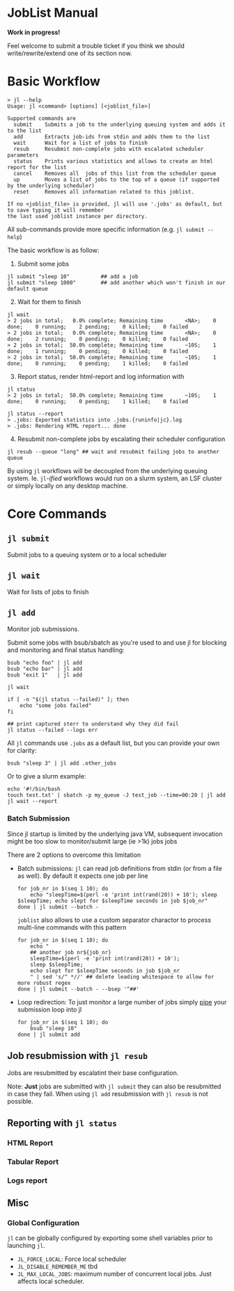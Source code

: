 JobList Manual
==============

__Work in progress!__

Feel welcome to submit a trouble ticket if you think we should write/rewrite/extend one of its section now.

Basic Workflow
=============

```
> jl --help
Usage: jl <command> [options] [<joblist_file>]

Supported commands are
  submit    Submits a job to the underlying queuing system and adds it to the list
  add       Extracts job-ids from stdin and adds them to the list
  wait      Wait for a list of jobs to finish
  resub     Resubmit non-complete jobs with escalated scheduler parameters
  status    Prints various statistics and allows to create an html report for the list
  cancel    Removes all  jobs of this list from the scheduler queue
  up        Moves a list of jobs to the top of a queue (if supported by the underlying scheduler)
  reset     Removes all information related to this joblist.

If no <joblist_file> is provided, jl will use '.jobs' as default, but to save typing it will remember
the last used joblist instance per directory.
```
All sub-commands provide more specific information (e.g.  `jl submit --help`)

The basic workflow is as follow:

1) Submit some jobs

```
jl submit "sleep 10"          ## add a job
jl submit "sleep 1000"        ## add another which won't finish in our default queue
```

2) Wait for them to finish
```
jl wait
> 2 jobs in total;   0.0% complete; Remaining time       <NA>;    0 done;    0 running;    2 pending;    0 killed;    0 failed
> 2 jobs in total;   0.0% complete; Remaining time       <NA>;    0 done;    2 running;    0 pending;    0 killed;    0 failed
> 2 jobs in total;  50.0% complete; Remaining time       ~10S;    1 done;    1 running;    0 pending;    0 killed;    0 failed
> 2 jobs in total;  50.0% complete; Remaining time       ~10S;    1 done;    0 running;    0 pending;    1 killed;    0 failed
```

3) Report status, render html-report and log information with
```
jl status
> 2 jobs in total;  50.0% complete; Remaining time       ~10S;    1 done;    0 running;    0 pending;    1 killed;    0 failed

jl status --report
> .jobs: Exported statistics into .jobs.{runinfo|jc}.log
> .jobs: Rendering HTML report... done
```

4) Resubmit non-complete jobs by escalating their scheduler configuration
```
jl resub --queue "long" ## wait and resubmit failing jobs to another queue
```

By using `jl` workflows will be decoupled from the underlying queuing system.
Ie. `jl`-_ified_ workflows would run on a slurm system, an LSF cluster or simply locally on any desktop machine.


Core Commands
=============

`jl submit`
-----------

Submit jobs to a queuing system or to a local scheduler


`jl wait`
-----------

Wait for lists of jobs to finish


`jl add`
-----------

Monitor job submissions.


Submit some jobs with bsub/sbatch as you're used to and use jl for blocking and monitoring and final status handling:
```
bsub "echo foo" | jl add
bsub "echo bar" | jl add
bsub "exit 1"   | jl add

jl wait

if [ -n "$(jl status --failed)" ]; then
    echo "some jobs failed"
fi

## print captured sterr to understand why they did fail
jl status --failed --logs err
```

All `jl` commands use `.jobs` as a default list, but you can provide your own for clarity:
```
bsub "sleep 3" | jl add .other_jobs
```

Or to give a slurm example:
```
echo '#!/bin/bash
touch test.txt' | sbatch -p my_queue -J test_job --time=00:20 | jl add
jl wait --report
```


### Batch Submission

Since jl startup is limited by the underlying java VM, subsequent invocation might be too slow to monitor/submit large (ie >1k) jobs jobs

There are 2 options to overcome this limitation

* Batch submissions: `jl` can read job definitions from stdin (or from a file as well). By default it expects one job per line

	```
	for job_nr in $(seq 1 10); do
	    echo "sleepTime=$(perl -e 'print int(rand(20)) + 10'); sleep $sleepTime; echo slept for $sleepTime seconds in job $job_nr"
	done | jl submit --batch -
	```
	`joblist` also allows to use a custom separator charactor to process multi-line commands with this pattern

    ```
    for job_nr in $(seq 1 10); do
        echo "
        ## another job nr${job_nr}
        sleepTime=$(perl -e 'print int(rand(20)) + 10');
        sleep $sleepTime;
        echo slept for $sleepTime seconds in job $job_nr
        " | sed 's/^ *//' ## delete leading whitespace to allow for more robust regex
	done | jl submit --batch - --bsep '^##'
    ```

* Loop redirection: To just monitor a large number of jobs simply [pipe](http://stackoverflow.com/questions/18612603/redirecting-output-of-bash-for-loop) your submission loop into jl

	```
	for job_nr in $(seq 1 10); do
	    bsub "sleep 10"
	done | jl submit add
	```

Job resubmission with `jl resub`
-----------

Jobs are resubmitted by escalatint their base configuration.

Note: **Just** jobs are submitted with `jl submit` they can also be resubmitted in case they fail. When using `jl add` resubmission with `jl resub` is not possible.

Reporting with `jl status`
-----------

### HTML Report

### Tabular Report

### Logs report


Misc
-----------

### Global Configuration

`jl` can be globally configured by exporting some shell variables prior to launching `jl`.

* `JL_FORCE_LOCAL`: Force local scheduler
* `JL_DISABLE_REMEMBER_ME` tbd
* `JL_MAX_LOCAL_JOBS`:  maximum number of  concurrent local jobs. Just affects local scheduler.


